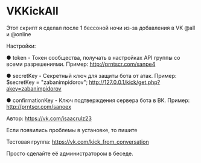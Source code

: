 # VKKickAll

Этот скрипт я сделал после 1 бессоной ночи из-за добавления в VK @all и @online

Настройки:

● token           - Токен сообщества, получать в настройках API группы со всеми разрешениями. 
                    Пример: http://prntscr.com/sanpe4

● secretKey       - Секретный ключ для защиты бота от атак.
                    Пример: $secretKey = "zabanimpidorov"; http://127.0.0.1/kick/get.php?akey=zabanimpidorov

● confirmationKey - Ключ подтверждения сервера бота в ВК.
                    Пример: http://prntscr.com/sanoex

Автор: https://vk.com/isaacrulz23

Если появились проблемы в установке, то пишите

Тестовая группа: https://vk.com/kick_from_conversation

Просто сделайте её администратором в беседе.
